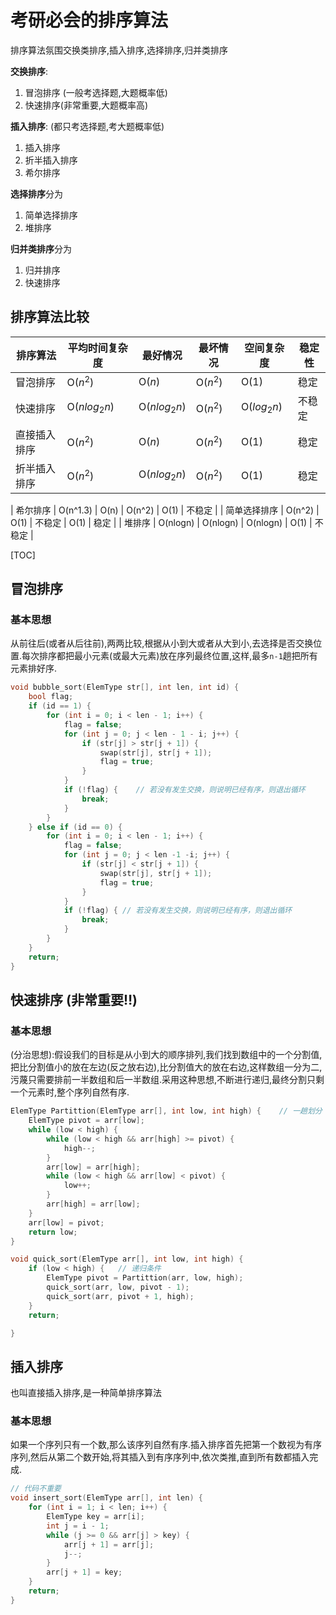 
# 考研必会的排序算法

排序算法氛围交换类排序,插入排序,选择排序,归并类排序

**交换排序**:
1. 冒泡排序 (一般考选择题,大题概率低)
2. 快速排序(非常重要,大题概率高)

**插入排序**:   (都只考选择题,考大题概率低)
1. 插入排序
2. 折半插入排序
3. 希尔排序

**选择排序**分为
1. 简单选择排序
2. 堆排序

**归并类排序**分为
1. 归并排序
2. 快速排序

## 排序算法比较
| 排序算法    | 平均时间复杂度       | 最好情况          | 最坏情况     | 空间复杂度       | 稳定性 |
|---------|---------------|---------------|----------|-------------|-----|
| 冒泡排序    | O($n^2$)      | O($n$)        | O($n^2$) | O($1$)      | 稳定  |
| 快速排序    | O($nlog_2 n$) | O($nlog_2 n$) | O($n^2$) | O($log_2n$) | 不稳定 |
| 直接插入排序  | O($n^2$)      | O($n$)        | O($n^2$) | O($1$)      | 稳定  |
| 折半插入排序  | O($n^2$)      | O($nlog_2 n$) | O($n^2$) | O($1$)      | 稳定  |

| 希尔排序    | O(n^1.3)      | O(n)          | O(n^2)   | O(1)        | 不稳定 |
| 简单选择排序  | O(n^2)        | O(1)          | 不稳定      | O(1)        | 稳定  |
| 堆排序     | O(nlogn)      | O(nlogn)      | O(nlogn) | O(1)        | 不稳定 |


[TOC]
## 冒泡排序

### 基本思想
从前往后(或者从后往前),两两比较,根据从小到大或者从大到小,去选择是否交换位置.每次排序都把最小元素(或最大元素)放在序列最终位置,这样,最多`n-1`趟把所有元素排好序.

```c++
void bubble_sort(ElemType str[], int len, int id) {
    bool flag;
    if (id == 1) {
        for (int i = 0; i < len - 1; i++) {
            flag = false;
            for (int j = 0; j < len - 1 - i; j++) {
                if (str[j] > str[j + 1]) {
                    swap(str[j], str[j + 1]);
                    flag = true;
                }
            }
            if (!flag) {    // 若没有发生交换，则说明已经有序，则退出循环
                break;
            }
        }
    } else if (id == 0) {
        for (int i = 0; i < len - 1; i++) {
            flag = false;
            for (int j = 0; j < len -1 -i; j++) {
                if (str[j] < str[j + 1]) {
                    swap(str[j], str[j + 1]);
                    flag = true;
                }
            }
            if (!flag) { // 若没有发生交换，则说明已经有序，则退出循环
                break;
            }
        }
    }
    return;
}
```

## 快速排序 (非常重要‼️) 

### 基本思想
(分治思想):假设我们的目标是从小到大的顺序排列,我们找到数组中的一个分割值,把比分割值小的放在左边(反之放右边),比分割值大的放在右边,这样数组一分为二,污蔑只需要排前一半数组和后一半数组.采用这种思想,不断进行递归,最终分割只剩一个元素时,整个序列自然有序.

```c++
ElemType Partittion(ElemType arr[], int low, int high) {    // 一趟划分
    ElemType pivot = arr[low];
    while (low < high) {
        while (low < high && arr[high] >= pivot) {
            high--;
        }
        arr[low] = arr[high];
        while (low < high && arr[low] < pivot) {
            low++;
        }
        arr[high] = arr[low];
    }
    arr[low] = pivot;
    return low;
}

void quick_sort(ElemType arr[], int low, int high) {
    if (low < high) {   // 递归条件
        ElemType pivot = Partittion(arr, low, high);
        quick_sort(arr, low, pivot - 1);
        quick_sort(arr, pivot + 1, high);
    }
    return;

}
```

## 插入排序

也叫直接插入排序,是一种简单排序算法

### 基本思想
如果一个序列只有一个数,那么该序列自然有序.插入排序首先把第一个数视为有序序列,然后从第二个数开始,将其插入到有序序列中,依次类推,直到所有数都插入完成.

```C++
// 代码不重要
void insert_sort(ElemType arr[], int len) {
    for (int i = 1; i < len; i++) {
        ElemType key = arr[i];
        int j = i - 1;
        while (j >= 0 && arr[j] > key) {  
            arr[j + 1] = arr[j];
            j--;
        }
        arr[j + 1] = key;
    }
    return;
}  
```





